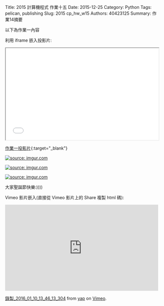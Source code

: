 Title: 2015 計算機程式 作業十五
Date: 2015-12-25
Category: Python
Tags: pelican, publishing
Slug: 2015  cp_hw_w15
Authors: 40423125
Summary: 作業14摘要

以下為作業一內容

利用 iframe 嵌入投影片:

<iframe src="40423125_cp_w15_p.html" width="500" height="300"></iframe>

[作業一投影片](40423125_cp_w11_p.html){:target="_blank"}

<a href="http://imgur.com/f7JfTiC"><img src="http://i.imgur.com/f7JfTiC.png" title="source: imgur.com" /></a>

<a href="http://imgur.com/VBwOXPD"><img src="http://i.imgur.com/VBwOXPD.png" title="source: imgur.com" /></a>
  

<a href="http://imgur.com/maCXNKb"><img src="http://i.imgur.com/maCXNKb.jpg" title="source: imgur.com" /></a>

<a>大家聖誕節快樂:))))</a>




Vimeo 影片嵌入(直接從 Vimeo 影片上的 Share 複製 html 碼):

<iframe src="https://player.vimeo.com/video/151276493" width="500" height="281" frameborder="0" webkitallowfullscreen mozallowfullscreen allowfullscreen></iframe> <p><a href="https://vimeo.com/151276493">錄製_2016_01_10_13_46_13_304</a> from <a href="https://vimeo.com/user45104858">yap</a> on <a href="https://vimeo.com">Vimeo</a>.</p>